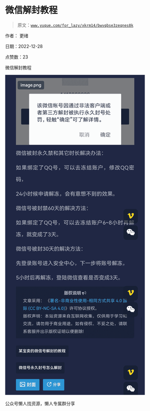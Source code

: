 # 微信解封教程

> 原文：[`www.yuque.com/for_lazy/xkrm14/bwvqbse3zeqnes8k`](https://www.yuque.com/for_lazy/xkrm14/bwvqbse3zeqnes8k)



作者： 更绪



日期：2022-12-28



点赞数：23

<ne-card data-card-name="hr" data-card-type="block" id="mPR6q" data-event-boundary="card">

微信解封教程



<ne-card data-card-name="image" data-card-type="inline" id="TAuyH" data-event-boundary="card">![](img/69e1f2de8d6e9f40402272f4be537192.png)</ne-card>

<ne-card data-card-name="hr" data-card-type="block" id="NBTms" data-event-boundary="card">

公众号懒人找资源，懒人专属群分享

</ne-card></ne-card>